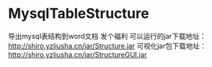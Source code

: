 # MysqlTableStructure
导出mysql表结构到word文档
发个福利
可以运行的jar下载地址：http://shiro.yzliusha.cn/jar/Structure.jar
可视化jar包下载地址：http://shiro.yzliusha.cn/jar/StructureGUI.jar
